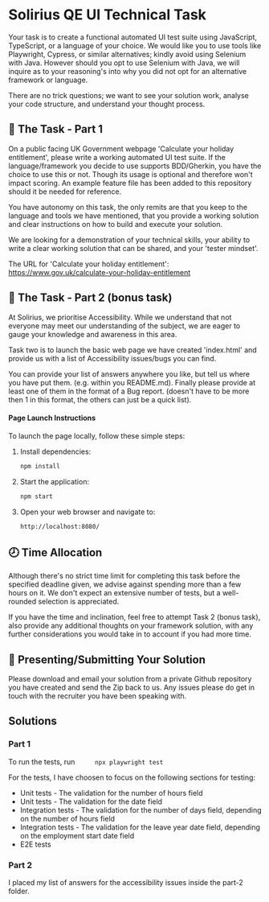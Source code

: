 # Solirius QE UI Technical Task

Your task is to create a functional automated UI test suite using JavaScript, TypeScript, or a language of your choice. We would like you to use tools like Playwright, Cypress, or similar alternatives; kindly avoid using Selenium with Java. However should you opt to use Selenium with Java, we will inquire as to your reasoning's into why you did not opt for an alternative framework or language.

There are no trick questions; we want to see your solution work, analyse your code structure, and understand your thought process.

## 📝 The Task - Part 1

On a public facing UK Government webpage 'Calculate your holiday entitlement', please write a working automated UI test suite. If the language/framework you decide to use supports BDD/Gherkin, you have the choice to use this or not. Though its usage is optional and therefore won't impact scoring.
An example feature file has been added to this repository should it be needed for reference.

You have autonomy on this task, the only remits are that you keep to the language and tools we have mentioned, that you provide a working solution and clear instructions on how to build and execute your solution.

We are looking for a demonstration of your technical skills, your ability to write a clear working solution that can be shared, and your 'tester mindset'.

The URL for 'Calculate your holiday entitlement': https://www.gov.uk/calculate-your-holiday-entitlement

## 🎢 The Task - Part 2 (bonus task)

At Solirius, we prioritise Accessibility. While we understand that not everyone may meet our understanding of the subject, we are eager to gauge your knowledge and awareness in this area.

Task two is to launch the basic web page we have created 'index.html' and provide us with a list of Accessibility issues/bugs you can find.

You can provide your list of answers anywhere you like, but tell us where you have put them. (e.g. within you README.md). Finally please provide at least one of them in the format of a Bug report. (doesn't have to be more then 1 in this format, the others can just be a quick list).

#### Page Launch Instructions

To launch the page locally, follow these simple steps:

1. Install dependencies:
    ```bash
    npm install
    ```
2. Start the application:
    ```bash
    npm start
    ```
3. Open your web browser and navigate to:
    ```bash
    http://localhost:8080/
    ```

## 🕗 Time Allocation

Although there's no strict time limit for completing this task before the specified deadline given, we advise against spending more than a few hours on it. We don't expect an extensive number of tests, but a well-rounded selection is appreciated.

If you have the time and inclination, feel free to attempt Task 2 (bonus task), also provide any additional thoughts on your framework solution, with any further considerations you would take in to account if you had more time.

## 📨 Presenting/Submitting Your Solution

Please download and email your solution from a private Github repository you have created and send the Zip back to us. Any issues please do get in touch with the recruiter you have been speaking with.

## Solutions

### Part 1

To run the tests, run
`      npx playwright test
     `

For the tests, I have choosen to focus on the following sections for testing:

-   Unit tests - The validation for the number of hours field
-   Unit tests - The validation for the date field
-   Integration tests - The validation for the number of days field, depending on the number of hours field
-   Integration tests - The validation for the leave year date field, depending on the employment start date field
-   E2E tests

### Part 2

I placed my list of answers for the accessibility issues inside the part-2 folder.

```

```
